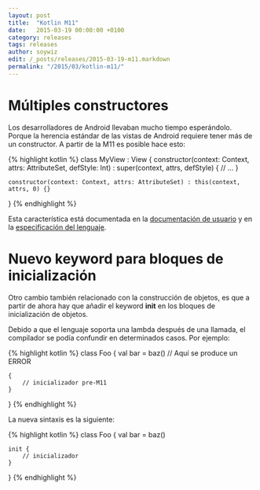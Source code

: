 ```yaml
---
layout: post
title:  "Kotlin M11"
date:   2015-03-19 00:00:00 +0100
category: releases
tags: releases
author: soywiz
edit: /_posts/releases/2015-03-19-m11.markdown
permalink: "/2015/03/kotlin-m11/"
---
```


# Múltiples constructores

Los desarrolladores de Android llevaban mucho tiempo esperándolo. Porque la herencia estándar de las vistas de Android requiere tener más de un constructor. A partir de la M11 es posible hace esto:

{% highlight kotlin %}
class MyView : View {
    constructor(context: Context, attrs: AttributeSet, defStyle: Int) : super(context, attrs, defStyle) {
        // ...
    }

    constructor(context: Context, attrs: AttributeSet) : this(context, attrs, 0) {}
}
{% endhighlight %}

Esta característica está documentada en la [documentación de usuario](http://kotlinlang.org/docs/reference/classes.html#constructors) y en la [especificación del lenguaje](https://github.com/JetBrains/kotlin/blob/master/spec-docs/secondary-constructors.md).

# Nuevo keyword para bloques de inicialización

Otro cambio también relacionado con la construcción de objetos, es que a partir de ahora hay que añadir el keyword **init** en los bloques de inicialización de objetos.

Debido a que el lenguaje soporta una lambda después de una llamada, el compilador se podía confundir en determinados casos. Por ejemplo:


{% highlight kotlin %}
class Foo {
    val bar = baz() // Aquí se produce un ERROR

    {
        // inicializador pre-M11
    }
}
{% endhighlight %}

La nueva sintaxis es la siguiente:

{% highlight kotlin %}
class Foo {
    val bar = baz()

    init {
        // inicializador
    }
}
{% endhighlight %}